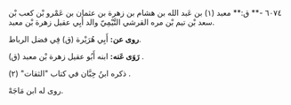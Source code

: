 ٦٠٧٤ -** ق:** معبد (١) بن عَبد الله بن هشام بن زهرة بن عثمان بن عَمْرو بْن كعب بْن سعد بْن تيم بْن مره القرشي التَّيْمِيّ والد أَبِي عقيل زهرة بْن معبد.

**روى عن:** أَبِي هُرَيْرة (ق) فِي فضل الرباط.

**رَوَى عَنه:** ابنه أَبُو عقيل زهرة بْن معبد (ق) .

ذكره ابنُ حِبَّان في كتاب "الثقات" (٢) .

روى له ابن مَاجَهْ.